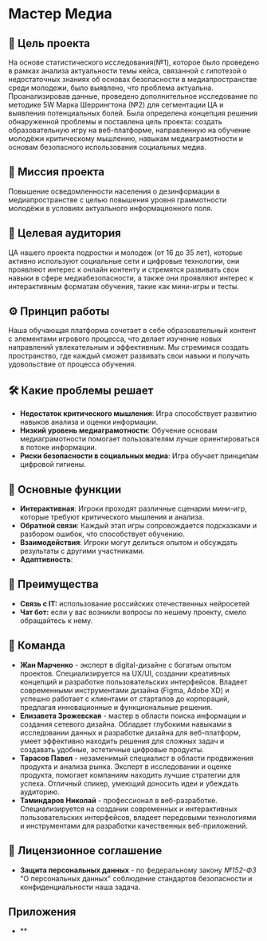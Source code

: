 # Мастер Медиа 
## 🎯 Цель проекта 
  На основе статистического исследования(№1), которое было проведено в рамках анализа актуальности темы  кейса, связанной с гипотезой о недостаточных знаниях об основах безопасности в медиапространстве среди молодежи, было выявлено, что проблема актуальна. Проанализировав данные, проведено дополнительное исследование по методике 5W Марка Шеррингтона (№2) для сегментации ЦА и выявления потенциальных болей. Была определена концепция решения обнаруженной проблемы и поставлена цель проекта: создать образовательную игру на веб-платформе, направленную на обучение молодёжи критическому мышлению, навыкам медиаграмотности и основам безопасного использования социальных медиа.
## 💎 Миссия проекта
  Повышение осведомленности населения о дезинформации в медиапространстве с целью повышения уровня граммотности молодёжи в условиях актуального информационного поля.
## 👥 Целевая аудитория
  ЦА нашего проекта подростки и молодеж (от 16 до 35 лет), которые активно используют социальные сети и цифровые технологии, они проявляют интерес к онлайн контенту и стремятся развивать свои навыки в сфере медиабезопасности, а также они проявляют интерес к интерактивным форматам обучения, такие как мини-игры и тесты.
## ⚙️ Принцип работы
  Наша обучающая платформа сочетает в себе образовательный контент с элементами игрового процесса, что делает изучение новых направлений увлекательным и эффективным. Мы стремимся создать пространство, где каждый сможет развивать свои навыки и получать удовольствие от процесса обучения.
## 🛠️ Какие проблемы решает
  - **Недостаток критического мышления**: Игра способствует развитию навыков анализа и оценки информации.
  - **Низкий уровень медиаграмотности**: Обучение основам медиаграмотности помогает пользователям лучше ориентироваться в потоке информации.
  - **Риски безопасности в социальных медиа**: Игра обучает принципам цифровой гигиены.
## 🚀 Основные функции
- **Интерактивная**: Игроки проходят различные сценарии мини-игр, которые требуют критического мышления и анализа.
- **Обратной связи**: Каждый этап игры сопровождается подсказками и разбором ошибок, что способствует обучению.
- **Взаимодействия**: Игроки могут делиться опытом и обсуждать результаты с другими участниками.
- **Адаптивность**: 
## 🥇 Преимущества
- **Связь с IT:** использование российских отечественных нейросетей
- **Чат бот:** если у вас возникли вопросы по нешему проекту, смело обращайтесь к нему.
## 🤝 Команда
- **Жан Марченко** - эксперт в digital-дизайне с богатым опытом проектов. Специализируется на UX/UI, создании креативных концепций и разработке пользовательских интерфейсов. Владеет современными инструментами дизайна (Figma, Adobe XD) и успешно работает с клиентами от стартапов до корпораций, предлагая инновационные и функциональные решения.
- **Елизавета Зрожевская** - мастер в области поиска информации и создания сетевого дизайна. Обладает глубокими навыками в исследовании данных и разработке дизайна для веб-платформ, умеет эффективно находить решения для сложных задач и создавать удобные, эстетичные цифровые продукты.
- **Тарасов Павел** - незаменимый специалист в области продвижения продукта и анализа рынка. Эксперт в исследовании и оценке продукта, помогает компаниям находить лучшие стратегии для успеха. Отличный спикер, умеющий доносить идеи и убеждать аудиторию.
- **Таминдаров Николай** - профессионал в веб-разработке. Специализируется на создании современных и интерактивных пользовательских интерфейсов, владеет передовыми технологиями и инструментами для разработки качественных веб-приложений.

## 📝 Лицензионное соглашение
- **Защита персональных данных** - по федеральному закону *№152-ФЗ* "О персональных данных" соблюдение стандартов безопасности и конфиденциальности наша задача.
## Приложения
- **
